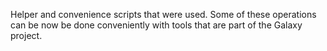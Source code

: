 Helper and convenience scripts that were used. Some of these operations can be now be done conveniently with tools that are part of the Galaxy project. 

